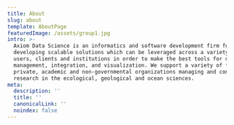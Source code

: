 ```yaml
---
title: About
slug: about
template: AboutPage
featuredImage: /assets/group1.jpg
intro: >-
  Axiom Data Science is an informatics and software development firm focused on
  developing scalable solutions which can be leveraged across a variety of
  users, clients and institutions in order to make the best tools for data
  management, integration, and visualization. We support a variety of federal,
  private, academic and non-governmental organizations managing and conducting
  research in the ecological, geological and ocean sciences.
meta:
  description: ''
  title: ''
  canonicalLink: ''
  noindex: false
---
```

